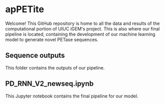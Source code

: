 # apPETite
Welcome! This GitHub repository is home to all the data and results of the computational portion of UIUC iGEM's project. This is also where our final pipeline is located, containing the development of our machine learning model to generate novel PETase sequences.

## Sequence outputs
This folder contains the outputs of our pipeline.

## PD_RNN_V2_newseq.ipynb
This Jupyter notebook contains the final pipeline for our model.



